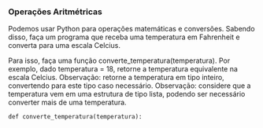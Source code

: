 ### Operações Aritmétricas

Podemos usar Python para operações matemáticas e conversões. Sabendo disso, faça um programa que receba uma temperatura em Fahrenheit e converta para uma escala Celcius.

Para isso, faça uma função converte_temperatura(temperatura). Por exemplo, dado temperatura = 18, retorne a temperatura equivalente na escala Celcius. 
Observação: retorne a temperatura em tipo inteiro, convertendo para este tipo caso necessário.
Observação: considere que a temperatura vem em uma estrutura de tipo lista, podendo ser necessário converter mais de uma temperatura.

```
def converte_temperatura(temperatura):

```